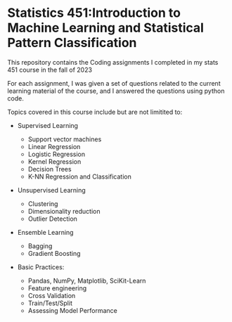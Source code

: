# Statistics 451:Introduction to Machine Learning and Statistical Pattern Classification
This repository contains the Coding assignments I completed in my stats 451 course in the fall of 2023

For each assignment, I was given a set of questions related to the current learning material of the course, and I answered the questions using python code. 

Topics covered in this course include but are not limitited to:

- Supervised Learning
  - Support vector machines
  - Linear Regression
  - Logistic Regression
  - Kernel Regression
  - Decision Trees
  - K-NN Regression and Classification

- Unsupervised Learning
  - Clustering
  - Dimensionality reduction
  - Outlier Detection
- Ensemble Learning
  -  Bagging
  -  Gradient Boosting
- Basic Practices:
  - Pandas, NumPy, Matplotlib, SciKit-Learn
  - Feature engineering
  - Cross Validation
  - Train/Test/Split
  - Assessing Model Performance


